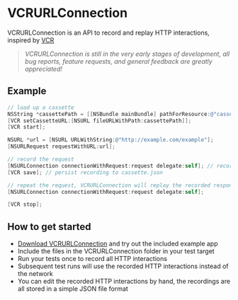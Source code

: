 # VCRURLConnection
VCRURLConnection is an API to record and replay HTTP interactions, inspired by [VCR](https://github.com/myronmarston/vcr)

> _VCRURLConnection is still in the very early stages of development, all bug reports, feature requests, and general feedback are greatly appreciated!_

## Example
``` objective-c
// load up a cassette
NSString *cassettePath = [[NSBundle mainBundle] pathForResource:@"cassette" ofType:@"json"];
[VCR setCassetteURL:[NSURL fileURLWithPath:cassettePath]];
[VCR start];

NSURL *url = [NSURL URLWithString:@"http://example.com/example"];
[NSURLRequest requestWithURL:url];

// record the request
[NSURLConnection connectionWithRequest:request delegate:self]; // records real HTTP response
[VCR save]; // persist recording to cassette.json

// repeat the request, VCRURLConnection will replay the recorded response
[NSURLConnection connectionWithRequest:request delegate:self];

[VCR stop];
```

## How to get started
- [Download VCRURLConnection](https://github.com/dstnbrkr/VCRURLConnection/zipball/master) and try out the included example app
- Include the files in the VCRURLConnection folder in your test target
- Run your tests once to record all HTTP interactions
- Subsequent test runs will use the recorded HTTP interactions instead of the network
- You can edit the recorded HTTP interactions by hand, the recordings are all stored in a simple JSON file format






